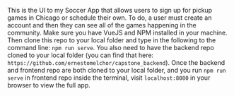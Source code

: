 This is the UI to my Soccer App that allows users to sign up for pickup games in Chicago or schedule their own. To do, a user must create an account and then they can see all of the games happening in the community. Make sure you have VueJS and NPM installed in your machine. Then clone this repo to your local folder and type in the following to the command line: `npm run serve`. You also need to have the backend repo cloned to your local folder (you can find that here: `https://github.com/ernestomelchor/capstone_backend`). Once the backend and frontend repo are both cloned to your local folder, and you run `npm run serve` in frontend repo inside the terminal, visit `localhost:8080` in your browser to view the full app.
